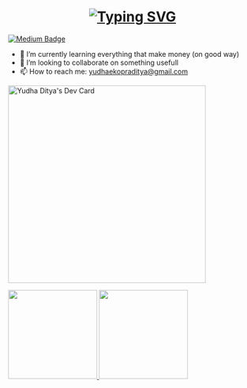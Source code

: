<h1 align="center">
  <a href="https://git.io/typing-svg"><img src="https://readme-typing-svg.herokuapp.com?font=Fira+Code&size=30&duration=3000&pause=1000&color=81a1c1&width=650&lines=Hi%2C+I'm+Udha+%20%F0%9F%91%8B%F0%9F%8F%BC%F0%9F%92%BB" alt="Typing SVG" /></a>
</h1>

[![Medium Badge](https://img.shields.io/badge/-Yudha-black?style=flat&logo=Medium&logoColor=white&link=https://medium.com/@yudha.praditya)](https://medium.com/@yudha.praditya)


<!-- **udha19/udha19** is a ✨ _special_ ✨ repository because its `README.md` (this file) appears on your GitHub profile.

Here are some ideas to get you started:

- 🔭 I’m currently working on ... -->

- 🌱 I’m currently learning everything that make money (on good way)
- 👯 I’m looking to collaborate on something usefull
- 📫 How to reach me: yudhaekopraditya@gmail.com



<a href="https://app.daily.dev/udha19"><img src="https://api.daily.dev/devcards/4e00188f6cca4c37b4df26b27095a85b.png?r=grb" width="400" alt="Yudha Ditya's Dev Card"/></a>

<p align="left">
<a href="https://github.com/yudhaDitya">
  <img height="180em" src="https://github-readme-stats-eight-theta.vercel.app/api?username=udha19&show_icons=true&theme=nord&include_all_commits=true&count_private=true"/>
  <img height="180em" src="https://github-readme-stats-eight-theta.vercel.app/api/top-langs/?username=udha19&layout=compact&langs_count=8&theme=nord"/>
</a>
</p>
